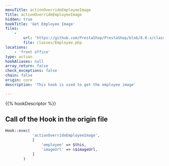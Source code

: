 ```yaml
---
menuTitle: actionOverrideEmployeeImage
Title: actionOverrideEmployeeImage
hidden: true
hookTitle: 'Get Employee Image'
files:
    -
        url: 'https://github.com/PrestaShop/PrestaShop/blob/8.0.x/classes/Employee.php'
        file: classes/Employee.php
locations:
    - 'front office'
type: action
hookAliases: null
array_return: false
check_exceptions: false
chain: false
origin: core
description: 'This hook is used to get the employee image'

---
```


{{% hookDescriptor %}}

## Call of the Hook in the origin file

```php
Hook::exec(
            'actionOverrideEmployeeImage',
            [
                'employee' => $this,
                'imageUrl' => &$imageUrl,
            ]
        )
```
